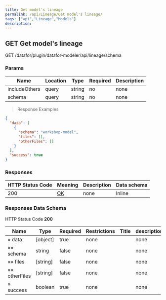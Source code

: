 ```yaml
---
title: Get model's lineage
permalink: /api/Lineage/Get model's lineage/
tags: ["api","Lineage","Models"]
description: 
---
```


## GET Get model's lineage

GET /datafor/plugin/datafor-modeler/api/lineage/schema

### Params

|Name|Location|Type|Required|Description|
|---|---|---|---|---|
|includeOthers|query|string| no |none|
|schema|query|string| no |none|

> Response Examples

```json
{
  "data": [
    {
      "schema": "workshop-model",
      "files": [],
      "otherFiles": []
    }
  ],
  "success": true
}
```

### Responses

|HTTP Status Code |Meaning|Description|Data schema|
|---|---|---|---|
|200|[OK](https://tools.ietf.org/html/rfc7231#section-6.3.1)|none|Inline|

### Responses Data Schema

HTTP Status Code **200**

|Name|Type|Required|Restrictions|Title|description|
|---|---|---|---|---|---|
|» data|[object]|true|none||none|
|»» schema|string|false|none||none|
|»» files|[string]|false|none||none|
|»» otherFiles|[string]|false|none||none|
|» success|boolean|true|none||none|